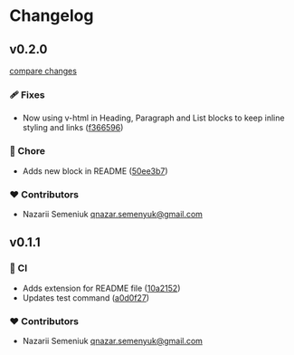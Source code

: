 # Changelog


## v0.2.0

[compare changes](https://github.com/nazarii-semeniuk/editorjs-vue-renderer/compare/v0.1.1...v0.2.0)

### 🩹 Fixes

- Now using v-html in Heading, Paragraph and List blocks to keep inline styling and links ([f366596](https://github.com/nazarii-semeniuk/editorjs-vue-renderer/commit/f366596))

### 🏡 Chore

- Adds new block in README ([50ee3b7](https://github.com/nazarii-semeniuk/editorjs-vue-renderer/commit/50ee3b7))

### ❤️ Contributors

- Nazarii Semeniuk <qnazar.semenyuk@gmail.com>

## v0.1.1


### 🤖 CI

- Adds extension for README file ([10a2152](https://github.com/nazarii-semeniuk/editorjs-vue-renderer/commit/10a2152))
- Updates test command ([a0d0f27](https://github.com/nazarii-semeniuk/editorjs-vue-renderer/commit/a0d0f27))

### ❤️ Contributors

- Nazarii Semeniuk <qnazar.semenyuk@gmail.com>

